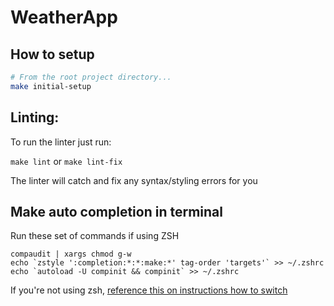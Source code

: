 # WeatherApp

## How to setup

``` bash
# From the root project directory...
make initial-setup
```

## Linting:

To run the linter just run:

`make lint` or `make lint-fix`

The linter will catch and fix any syntax/styling errors for you

## Make auto completion in terminal
Run these set of commands if using ZSH
```
compaudit | xargs chmod g-w
echo `zstyle ':completion:*:*:make:*' tag-order 'targets'` >> ~/.zshrc
echo `autoload -U compinit && compinit` >> ~/.zshrc
```

If you're not using zsh, [reference this on instructions how to switch](https://www.howtogeek.com/444596/how-to-change-the-default-shell-to-bash-in-macos-catalina/) 
